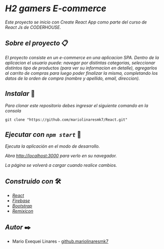 # _H2 gamers E-commerce_

_Este proyecto se inicio con Create React App como parte del curso de React Js de CODERHOUSE._

## _Sobre el proyecto_ 📋

_El proyecto consiste en un e-commerce en una aplicacion SPA. Dentro de la aplicacion el usuario puede: navegar por distintas categorias, seleccionar distintos
tipo de productos (para ver su informacion en detalle), agregarlos al carrito de compras para luego poder finalizar la misma, completando los datos de la orden de 
compra (nombre y apellido, email, direccion)._

## _Instalar_ 🔧

_Para clonar este repositorio debes ingresar el siguiente comando en la consola_

```
git clone "https://github.com/mariolinaresmk7/React.git"
```

## _Ejecutar con `npm start`_ 🚀
_Ejecuta la aplicación en el modo de desarrollo._

_Abra [http://localhost:3000](http://localhost:3000) para verlo en su navegador._

_La página se volverá a cargar cuando realice cambios._

## _Construido con_ 🛠️
* _[React](https://reactjs.org/)_
* _[Firebase](https://firebase.google.com/)_
* _[Bootstrap](https://getbootstrap.esdocu.com/)_
* _[Remixicon](https://remixicon.com/)_

## _Autor_ ✒️
* Mario Exequei Linares - [github.mariolinaresmk7](https://github.com/mariolinaresmk7)



